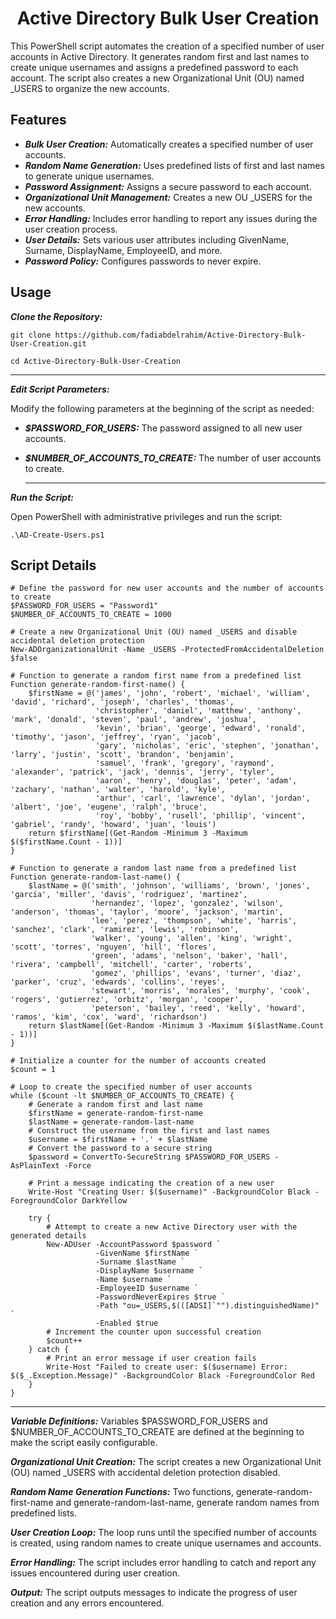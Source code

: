 # <div align="center">Active Directory Bulk User Creation</div>

This PowerShell script automates the creation of a specified number of user accounts in Active Directory. It generates random first and last names to create unique usernames and assigns a predefined password to each account. The script also creates a new Organizational Unit (OU) named _USERS to organize the new accounts.

## Features
- ***Bulk User Creation:*** Automatically creates a specified number of user accounts.
- ***Random Name Generation:*** Uses predefined lists of first and last names to generate unique usernames.
- ***Password Assignment:*** Assigns a secure password to each account.
- ***Organizational Unit Management:*** Creates a new OU _USERS for the new accounts.
- ***Error Handling:*** Includes error handling to report any issues during the user creation process.
- ***User Details:*** Sets various user attributes including GivenName, Surname, DisplayName, EmployeeID, and more.
- ***Password Policy:*** Configures passwords to never expire.

## Usage

***Clone the Repository:***

    git clone https://github.com/fadiabdelrahim/Active-Directory-Bulk-User-Creation.git

    cd Active-Directory-Bulk-User-Creation

  ---

***Edit Script Parameters:***

Modify the following parameters at the beginning of the script as needed:
- ***$PASSWORD_FOR_USERS:*** The password assigned to all new user accounts.
- ***$NUMBER_OF_ACCOUNTS_TO_CREATE:*** The number of user accounts to create.

  ---

***Run the Script:***

Open PowerShell with administrative privileges and run the script:

    .\AD-Create-Users.ps1

## Script Details

    # Define the password for new user accounts and the number of accounts to create
    $PASSWORD_FOR_USERS = "Password1"
    $NUMBER_OF_ACCOUNTS_TO_CREATE = 1000
    
    # Create a new Organizational Unit (OU) named _USERS and disable accidental deletion protection
    New-ADOrganizationalUnit -Name _USERS -ProtectedFromAccidentalDeletion $false
    
    # Function to generate a random first name from a predefined list
    Function generate-random-first-name() {
        $firstName = @('james', 'john', 'robert', 'michael', 'william', 'david', 'richard', 'joseph', 'charles', 'thomas',
                       'christopher', 'daniel', 'matthew', 'anthony', 'mark', 'donald', 'steven', 'paul', 'andrew', 'joshua',
                       'kevin', 'brian', 'george', 'edward', 'ronald', 'timothy', 'jason', 'jeffrey', 'ryan', 'jacob',
                       'gary', 'nicholas', 'eric', 'stephen', 'jonathan', 'larry', 'justin', 'scott', 'brandon', 'benjamin',
                       'samuel', 'frank', 'gregory', 'raymond', 'alexander', 'patrick', 'jack', 'dennis', 'jerry', 'tyler',
                       'aaron', 'henry', 'douglas', 'peter', 'adam', 'zachary', 'nathan', 'walter', 'harold', 'kyle',
                       'arthur', 'carl', 'lawrence', 'dylan', 'jordan', 'albert', 'joe', 'eugene', 'ralph', 'bruce',
                       'roy', 'bobby', 'rusell', 'phillip', 'vincent', 'gabriel', 'randy', 'howard', 'juan', 'louis')
        return $firstName[(Get-Random -Minimum 3 -Maximum $($firstName.Count - 1))]
    }
    
    # Function to generate a random last name from a predefined list
    Function generate-random-last-name() {
        $lastName = @('smith', 'johnson', 'williams', 'brown', 'jones', 'garcia', 'miller', 'davis', 'rodriguez', 'martinez',
                      'hernandez', 'lopez', 'gonzalez', 'wilson', 'anderson', 'thomas', 'taylor', 'moore', 'jackson', 'martin',
                      'lee', 'perez', 'thompson', 'white', 'harris', 'sanchez', 'clark', 'ramirez', 'lewis', 'robinson',
                      'walker', 'young', 'allen', 'king', 'wright', 'scott', 'torres', 'nguyen', 'hill', 'flores',
                      'green', 'adams', 'nelson', 'baker', 'hall', 'rivera', 'campbell', 'mitchell', 'carter', 'roberts',
                      'gomez', 'phillips', 'evans', 'turner', 'diaz', 'parker', 'cruz', 'edwards', 'collins', 'reyes',
                      'stewart', 'morris', 'morales', 'murphy', 'cook', 'rogers', 'gutierrez', 'orbitz', 'morgan', 'cooper',
                      'peterson', 'bailey', 'reed', 'kelly', 'howard', 'ramos', 'kim', 'cox', 'ward', 'richardson')
        return $lastName[(Get-Random -Minimum 3 -Maximum $($lastName.Count - 1))]
    }
    
    # Initialize a counter for the number of accounts created
    $count = 1
    
    # Loop to create the specified number of user accounts
    while ($count -lt $NUMBER_OF_ACCOUNTS_TO_CREATE) {
        # Generate a random first and last name
        $firstName = generate-random-first-name
        $lastName = generate-random-last-name
        # Construct the username from the first and last names
        $username = $firstName + '.' + $lastName
        # Convert the password to a secure string
        $password = ConvertTo-SecureString $PASSWORD_FOR_USERS -AsPlainText -Force

        # Print a message indicating the creation of a new user
        Write-Host "Creating User: $($username)" -BackgroundColor Black -ForegroundColor DarkYellow

        try {
            # Attempt to create a new Active Directory user with the generated details
            New-ADUser -AccountPassword $password `
                       -GivenName $firstName `
                       -Surname $lastName `
                       -DisplayName $username `
                       -Name $username `
                       -EmployeeID $username `
                       -PasswordNeverExpires $true `
                       -Path "ou=_USERS,$(([ADSI]`"").distinguishedName)" `
                       -Enabled $true
            # Increment the counter upon successful creation
            $count++
        } catch {
            # Print an error message if user creation fails
            Write-Host "Failed to create user: $($username) Error: $($_.Exception.Message)" -BackgroundColor Black -ForegroundColor Red
        }
    }

---

***Variable Definitions:*** Variables $PASSWORD_FOR_USERS and $NUMBER_OF_ACCOUNTS_TO_CREATE are defined at the beginning to make the script easily configurable.

***Organizational Unit Creation:*** The script creates a new Organizational Unit (OU) named _USERS with accidental deletion protection disabled.

***Random Name Generation Functions:*** Two functions, generate-random-first-name and generate-random-last-name, generate random names from predefined lists.

***User Creation Loop:*** The loop runs until the specified number of accounts is created, using random names to create unique usernames and accounts.

***Error Handling:*** The script includes error handling to catch and report any issues encountered during user creation.

***Output:*** The script outputs messages to indicate the progress of user creation and any errors encountered.

